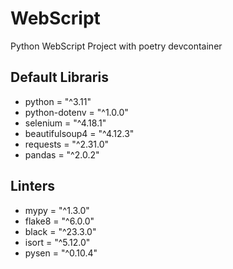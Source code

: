 # WebScript
Python WebScript Project with poetry devcontainer

## Default Libraris
- python = "^3.11"
- python-dotenv = "^1.0.0"
- selenium = "^4.18.1"
- beautifulsoup4 = "^4.12.3"
- requests = "^2.31.0"
- pandas = "^2.0.2"

## Linters
- mypy = "^1.3.0"
- flake8 = "^6.0.0"
- black = "^23.3.0"
- isort = "^5.12.0"
- pysen = "^0.10.4"
